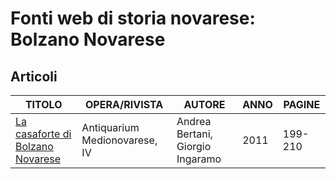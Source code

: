 # Fonti web di storia novarese: Bolzano Novarese

## Articoli

| TITOLO                                                                                                 | OPERA/RIVISTA                 | AUTORE                           | ANNO | PAGINE  |
|--------------------------------------------------------------------------------------------------------|-------------------------------|----------------------------------|------|---------|
| [La casaforte di Bolzano Novarese](https://www.academia.edu/33663328/La_casaforte_di_Bolzano_Novarese) | Antiquarium Medionovarese, IV | Andrea Bertani, Giorgio Ingaramo | 2011 | 199-210 |